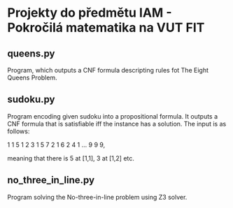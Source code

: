 # Projekty do předmětu IAM - Pokročilá matematika na VUT FIT

## queens.py

Program, which outputs a CNF formula descripting rules fot The Eight Queens Problem.

## sudoku.py

Program encoding given sudoku into a propositional formula. It outputs a CNF formula that is satisfiable iff the instance has a solution.
The input is as follows:

1 1 5
1 2 3
1 5 7
2 1 6
2 4 1
...
9 9 9,

meaning that there is 5 at [1,1], 3 at [1,2] etc.

## no_three_in_line.py

Program solving the No-three-in-line problem using Z3 solver.

